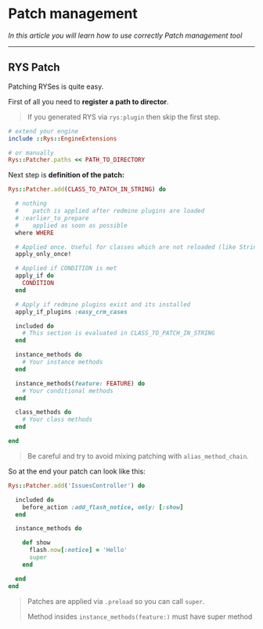 # Patch management

*In this article you will learn how to use correctly Patch management tool*

---

## RYS Patch

Patching RYSes is quite easy. 

First of all you need to **register a path to director**.

>If you generated RYS via `rys:plugin` then skip the first step. 


```ruby
# extend your engine
include ::Rys::EngineExtensions

# or manually
Rys::Patcher.paths << PATH_TO_DIRECTORY
```


Next step is **definition of the patch:**

```ruby
Rys::Patcher.add(CLASS_TO_PATCH_IN_STRING) do

  # nothing
  #    patch is applied after redmine plugins are loaded
  # :earlier_to_prepare
  #    applied as soon as possible
  where WHERE

  # Applied once. Useful for classes which are not reloaded (like String)
  apply_only_once!

  # Applied if CONDITION is met
  apply_if do
    CONDITION
  end

  # Apply if redmine plugins exist and its installed
  apply_if_plugins :easy_crm_cases

  included do
    # This section is evaluated in CLASS_TO_PATCH_IN_STRING
  end

  instance_methods do
    # Your instance methods
  end

  instance_methods(feature: FEATURE) do
    # Your conditional methods
  end

  class_methods do
    # Your class methods
  end

end
```
<!-- theme: warning -->
>Be careful and try to avoid mixing patching with `alias_method_chain`.

So at the end your patch can look like this: 

```ruby
Rys::Patcher.add('IssuesController') do

  included do
    before_action :add_flash_notice, only: [:show]
  end

  instance_methods do

    def show
      flash.now[:notice] = 'Hello'
      super
    end

  end
end
```

<!-- theme: info -->
>Patches are applied via `.preload` so you can call `super`.
>
>Method insides `instance_methods(feature:)` must have super method
